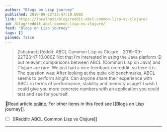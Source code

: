 ```yaml
---
author: "Blogs on Lisp journey"
published: 2019-09-22T23:47:10.000Z
link: https://localhost/blog/reddit-abcl-common-lisp-vs-clojure/
id: /blog/reddit-abcl-common-lisp-vs-clojure/
feed: "Blogs on Lisp journey"
tags: []
pinned: false
---
```

> [!abstract] Reddit: ABCL Common Lisp vs Clojure - 2019-09-22T23:47:10.000Z
> Not that I’m interested in using the Java platform :D but relevant comparisons between ABCL (Common Lisp on Java) and Clojure are rare. We just had a nice feedback on reddit, so here it is. The question was: After looking at the quite old benchmarks, ABCL seems to perform alright. Can anyone share their experience with ABCL in terms of performance, stability and memory usage? I wish I could give you more concrete numbers with an application you could test and see for yourself.

🔗Read article [online](https://localhost/blog/reddit-abcl-common-lisp-vs-clojure/). For other items in this feed see [[Blogs on Lisp journey]].

- [ ] [[Reddit꞉ ABCL Common Lisp vs Clojure]]
- - -

